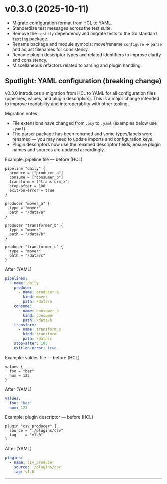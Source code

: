 <!-- filepath: /home/eva/Documents/code/psyduck/CHANGELOG.md -->

# v0.3.0 (2025-10-11)

- Migrate configuration format from HCL to YAML.
- Standardize test messages across the test suite.
- Remove the `testify` dependency and migrate tests to the Go standard `testing` package.
- Rename package and module symbols: move/rename `configure` -> `parse` and adjust filenames for consistency.
- Rename plugin descriptor types and related identifiers to improve clarity and consistency.
- Miscellaneous refactors related to parsing and plugin handling.

## Spotlight: YAML configuration (breaking change)

v0.3.0 introduces a migration from HCL to YAML for all configuration files (pipelines, values, and plugin descriptors). This is a major change intended to improve readability and interoperability with other tooling.

Migration notes
- File extensions have changed from `.psy` to `.yaml` (examples below use `.yaml`).
- The parser package has been renamed and some types/labels were renamed — you may need to update imports and configuration keys.
- Plugin descriptors now use the renamed descriptor fields; ensure plugin names and sources are updated accordingly.

Example: pipeline file — before (HCL)

```hcl
pipeline "daily" {
  produce = ["producer_a"]
  consume = ["consumer_b"]
  transform = ["transform_x"]
  stop-after = 100
  exit-on-error = true
}

producer "mover_a" {
  type = "mover"
  path = "/data/a"
}

producer "transformer_b" {
  type = "mover"
  path = "/data/b"
}

producer "transformer_c" {
  type = "mover"
  path = "/data/c"
}
```

After (YAML)

```yaml
pipelines:
  - name: daily
    produce:
      - name: producer_a
        kind: mover
        path: /data/a
    consume:
      - name: consumer_b
        kind: consumer
        path: /data/b
    transform:
      - name: transform_c
        kind: transform
        path: /data/c
    stop-after: 100
    exit-on-error: true
```

Example: values file — before (HCL)

```hcl
values {
  foo = "bar"
  num = 123
}
```

After (YAML)

```yaml
values:
  foo: "bar"
  num: 123
```

Example: plugin descriptor — before (HCL)

```hcl
plugin "csv_producer" {
  source = "./plugins/csv"
  tag    = "v1.0"
}
```

After (YAML)

```yaml
plugins:
  - name: csv_producer
    source: ./plugins/csv
    tag: v1.0
```
---

<!-- Changes listed are derived from commits between tags v0.2.3 and v0.3.0 -->
